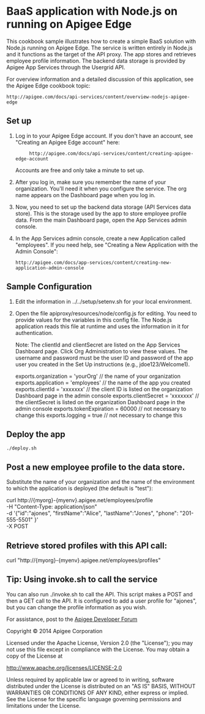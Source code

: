 # BaaS application with Node.js on running on Apigee Edge


This cookbook sample illustrates how to create a simple BaaS solution with Node.js
running on Apigee Edge. The service is written entirely in Node.js and it functions
as the target of the API proxy. The app stores and retrieves employee profile
information. The backend data storage is provided by Apigee App Services through 
the Usergrid API. 

For overview information and a detailed discussion of this application, see
the Apigee Edge cookbook topic: 

	http://apigee.com/docs/api-services/content/overview-nodejs-apigee-edge


## Set up


1. Log in to your Apigee Edge account. If you don't have an account, see "Creating
   an Apigee Edge account" here: 
   
      		http://apigee.com/docs/api-services/content/creating-apigee-edge-account

   Accounts are free and only take a minute to set up. 
   
2. After you log in, make sure you remember the name of your organization. You'll need
   it when you configure the service. The org name appears on the Dashboard page when
   you log in.

3. Now, you need to set up the backend data storage (API Services data store). This is
   the storage used by the app to store employee profile data. From the main Dashboard 
   page, open the App Services admin console. 
   
4. In the App Services admin console, create a new Application called "employees". 
   If you need help, see "Creating a New Application
   with the Admin Console": 
   
       http://apigee.com/docs/app-services/content/creating-new-application-admin-console


## Sample Configuration


1. Edit the information in ../../setup/setenv.sh for your local environment.

2. Open the file apiproxy/resources/node/config.js for editing. You need to provide values
   for the variables in this config file. The Node.js application reads this file at
   runtime and uses the information in it for authentication. 
   
   Note: The clientId and clientSecret are listed on the App Services Dashboard page.
         Click Org Administration to view these values.
         The username and password must be the user ID and password of the app user you 
         created in the Set Up instructions (e.g., jdoe123/Welcome1). 

   exports.organization = 'yourOrg'  // the name of your organization
   exports.application = 'employees' // the name of the app you created
   exports.clientId = 'xxxxxxx'      // the client ID is listed on the organization Dashboard page in the admin console
   exports.clientSecret = 'xxxxxxx'  // the clientSecret is listed on the organization Dashboard page in the admin console
   exports.tokenExpiration = 60000   // not necessary to change this
   exports.logging = true            // not necessary to change this


## Deploy the app


    ./deploy.sh
    

## Post a new employee profile to the data store. 


   Substitute the name of your organization and the name of the environment to which 
   the application is deployed (the default is "test"):
   
   curl http://{myorg}-{myenv}.apigee.net/employees/profile \
    -H "Content-Type: application/json" \
    -d '{"id":"ajones", "firstName":"Alice", "lastName":"Jones", "phone": "201-555-5501" }' \
    -X POST
   
   
## Retrieve stored profiles with this API call:


   curl "http://{myorg}-{myenv}.apigee.net/employees/profiles"
   
   
## Tip: Using invoke.sh to call the service

You can also run ./invoke.sh to call the API. This script makes a POST and then a 
GET call to the API. It is configured to add a user profile for "ajones", but you
can change the profile information as you wish. 


For assistance, post to the [Apigee Developer Forum](http://support.apigee.com)

Copyright © 2014 Apigee Corporation

Licensed under the Apache License, Version 2.0 (the "License"); you may not use
this file except in compliance with the License. You may obtain a copy
of the License at

http://www.apache.org/licenses/LICENSE-2.0

Unless required by applicable law or agreed to in writing, software
distributed under the License is distributed on an "AS IS" BASIS,
WITHOUT WARRANTIES OR CONDITIONS OF ANY KIND, either express or implied.
See the License for the specific language governing permissions and
limitations under the License.
